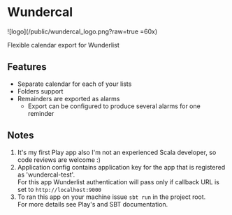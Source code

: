 # Wundercal

![logo](/public/wundercal_logo.png?raw=true =60x)

Flexible calendar export for Wunderlist

## Features

- Separate calendar for each of your lists
- Folders support
- Remainders are exported as alarms
    - Export can be configured to produce several alarms for one reminder
    
## Notes

1. It's my first Play app also I'm not an experienced Scala developer, so code reviews are welcome :)
2. Application config contains application key for the app that is registered as 'wundercal-test'.   
   For this app Wunderlist authentication will pass only if callback URL is set to `http://localhost:9000`
3. To ran this app on your machine issue `sbt run` in the project root.    
   For more details see Play's and SBT documentation. 
